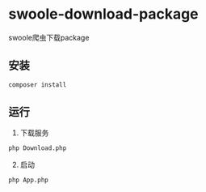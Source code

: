 # swoole-download-package
swoole爬虫下载package

## 安装
```sh
composer install
```

## 运行
1. 下载服务
```sh
php Download.php
```

2. 启动
```
php App.php
```
